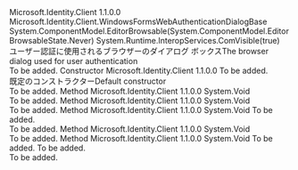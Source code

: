 <Type Name="WindowsFormsWebAuthenticationDialog" FullName="Microsoft.Identity.Client.WindowsFormsWebAuthenticationDialog">
  <TypeSignature Language="C#" Value="public class WindowsFormsWebAuthenticationDialog : Microsoft.Identity.Client.WindowsFormsWebAuthenticationDialogBase" />
  <TypeSignature Language="ILAsm" Value=".class public auto ansi beforefieldinit WindowsFormsWebAuthenticationDialog extends Microsoft.Identity.Client.WindowsFormsWebAuthenticationDialogBase" />
  <TypeSignature Language="DocId" Value="T:Microsoft.Identity.Client.WindowsFormsWebAuthenticationDialog" />
  <TypeSignature Language="VB.NET" Value="Public Class WindowsFormsWebAuthenticationDialog&#xA;Inherits WindowsFormsWebAuthenticationDialogBase" />
  <TypeSignature Language="F#" Value="type WindowsFormsWebAuthenticationDialog = class&#xA;    inherit WindowsFormsWebAuthenticationDialogBase" />
  <AssemblyInfo>
    <AssemblyName>Microsoft.Identity.Client</AssemblyName>
    <AssemblyVersion>1.1.0.0</AssemblyVersion>
  </AssemblyInfo>
  <Base>
    <BaseTypeName>Microsoft.Identity.Client.WindowsFormsWebAuthenticationDialogBase</BaseTypeName>
  </Base>
  <Interfaces />
  <Attributes>
    <Attribute>
      <AttributeName>System.ComponentModel.EditorBrowsable(System.ComponentModel.EditorBrowsableState.Never)</AttributeName>
    </Attribute>
    <Attribute>
      <AttributeName>System.Runtime.InteropServices.ComVisible(true)</AttributeName>
    </Attribute>
  </Attributes>
  <Docs>
    <summary>
            <span data-ttu-id="35ba3-101">ユーザー認証に使用されるブラウザーのダイアログ ボックス</span><span class="sxs-lookup"><span data-stu-id="35ba3-101">The browser dialog used for user authentication</span></span>
            </summary>
    <remarks>To be added.</remarks>
  </Docs>
  <Members>
    <Member MemberName=".ctor">
      <MemberSignature Language="C#" Value="public WindowsFormsWebAuthenticationDialog (object ownerWindow);" />
      <MemberSignature Language="ILAsm" Value=".method public hidebysig specialname rtspecialname instance void .ctor(object ownerWindow) cil managed" />
      <MemberSignature Language="DocId" Value="M:Microsoft.Identity.Client.WindowsFormsWebAuthenticationDialog.#ctor(System.Object)" />
      <MemberSignature Language="VB.NET" Value="Public Sub New (ownerWindow As Object)" />
      <MemberSignature Language="F#" Value="new Microsoft.Identity.Client.WindowsFormsWebAuthenticationDialog : obj -&gt; Microsoft.Identity.Client.WindowsFormsWebAuthenticationDialog" Usage="new Microsoft.Identity.Client.WindowsFormsWebAuthenticationDialog ownerWindow" />
      <MemberType>Constructor</MemberType>
      <AssemblyInfo>
        <AssemblyName>Microsoft.Identity.Client</AssemblyName>
        <AssemblyVersion>1.1.0.0</AssemblyVersion>
      </AssemblyInfo>
      <Parameters>
        <Parameter Name="ownerWindow" Type="System.Object" />
      </Parameters>
      <Docs>
        <param name="ownerWindow">To be added.</param>
        <summary>
            <span data-ttu-id="35ba3-102">既定のコンストラクター</span><span class="sxs-lookup"><span data-stu-id="35ba3-102">Default constructor</span></span>
            </summary>
        <remarks>To be added.</remarks>
      </Docs>
    </Member>
    <Member MemberName="OnAuthenticate">
      <MemberSignature Language="C#" Value="protected override void OnAuthenticate ();" />
      <MemberSignature Language="ILAsm" Value=".method familyhidebysig virtual instance void OnAuthenticate() cil managed" />
      <MemberSignature Language="DocId" Value="M:Microsoft.Identity.Client.WindowsFormsWebAuthenticationDialog.OnAuthenticate" />
      <MemberSignature Language="VB.NET" Value="Protected Overrides Sub OnAuthenticate ()" />
      <MemberSignature Language="F#" Value="override this.OnAuthenticate : unit -&gt; unit" Usage="windowsFormsWebAuthenticationDialog.OnAuthenticate " />
      <MemberType>Method</MemberType>
      <AssemblyInfo>
        <AssemblyName>Microsoft.Identity.Client</AssemblyName>
        <AssemblyVersion>1.1.0.0</AssemblyVersion>
      </AssemblyInfo>
      <ReturnValue>
        <ReturnType>System.Void</ReturnType>
      </ReturnValue>
      <Parameters />
      <Docs>
        <summary />
        <remarks>To be added.</remarks>
      </Docs>
    </Member>
    <Member MemberName="OnClosingUrl">
      <MemberSignature Language="C#" Value="protected override void OnClosingUrl ();" />
      <MemberSignature Language="ILAsm" Value=".method familyhidebysig virtual instance void OnClosingUrl() cil managed" />
      <MemberSignature Language="DocId" Value="M:Microsoft.Identity.Client.WindowsFormsWebAuthenticationDialog.OnClosingUrl" />
      <MemberSignature Language="VB.NET" Value="Protected Overrides Sub OnClosingUrl ()" />
      <MemberSignature Language="F#" Value="override this.OnClosingUrl : unit -&gt; unit" Usage="windowsFormsWebAuthenticationDialog.OnClosingUrl " />
      <MemberType>Method</MemberType>
      <AssemblyInfo>
        <AssemblyName>Microsoft.Identity.Client</AssemblyName>
        <AssemblyVersion>1.1.0.0</AssemblyVersion>
      </AssemblyInfo>
      <ReturnValue>
        <ReturnType>System.Void</ReturnType>
      </ReturnValue>
      <Parameters />
      <Docs>
        <summary />
        <remarks>To be added.</remarks>
      </Docs>
    </Member>
    <Member MemberName="OnNavigationCanceled">
      <MemberSignature Language="C#" Value="protected override void OnNavigationCanceled (int inputStatusCode);" />
      <MemberSignature Language="ILAsm" Value=".method familyhidebysig virtual instance void OnNavigationCanceled(int32 inputStatusCode) cil managed" />
      <MemberSignature Language="DocId" Value="M:Microsoft.Identity.Client.WindowsFormsWebAuthenticationDialog.OnNavigationCanceled(System.Int32)" />
      <MemberSignature Language="VB.NET" Value="Protected Overrides Sub OnNavigationCanceled (inputStatusCode As Integer)" />
      <MemberSignature Language="F#" Value="override this.OnNavigationCanceled : int -&gt; unit" Usage="windowsFormsWebAuthenticationDialog.OnNavigationCanceled inputStatusCode" />
      <MemberType>Method</MemberType>
      <AssemblyInfo>
        <AssemblyName>Microsoft.Identity.Client</AssemblyName>
        <AssemblyVersion>1.1.0.0</AssemblyVersion>
      </AssemblyInfo>
      <ReturnValue>
        <ReturnType>System.Void</ReturnType>
      </ReturnValue>
      <Parameters>
        <Parameter Name="inputStatusCode" Type="System.Int32" />
      </Parameters>
      <Docs>
        <param name="inputStatusCode">To be added.</param>
        <summary />
        <remarks>To be added.</remarks>
      </Docs>
    </Member>
    <Member MemberName="ShowBrowser">
      <MemberSignature Language="C#" Value="public void ShowBrowser ();" />
      <MemberSignature Language="ILAsm" Value=".method public hidebysig instance void ShowBrowser() cil managed" />
      <MemberSignature Language="DocId" Value="M:Microsoft.Identity.Client.WindowsFormsWebAuthenticationDialog.ShowBrowser" />
      <MemberSignature Language="VB.NET" Value="Public Sub ShowBrowser ()" />
      <MemberSignature Language="F#" Value="member this.ShowBrowser : unit -&gt; unit" Usage="windowsFormsWebAuthenticationDialog.ShowBrowser " />
      <MemberType>Method</MemberType>
      <AssemblyInfo>
        <AssemblyName>Microsoft.Identity.Client</AssemblyName>
        <AssemblyVersion>1.1.0.0</AssemblyVersion>
      </AssemblyInfo>
      <ReturnValue>
        <ReturnType>System.Void</ReturnType>
      </ReturnValue>
      <Parameters />
      <Docs>
        <summary />
        <remarks>To be added.</remarks>
      </Docs>
    </Member>
    <Member MemberName="WebBrowserNavigatingHandler">
      <MemberSignature Language="C#" Value="protected override void WebBrowserNavigatingHandler (object sender, System.Windows.Forms.WebBrowserNavigatingEventArgs e);" />
      <MemberSignature Language="ILAsm" Value=".method familyhidebysig virtual instance void WebBrowserNavigatingHandler(object sender, class System.Windows.Forms.WebBrowserNavigatingEventArgs e) cil managed" />
      <MemberSignature Language="DocId" Value="M:Microsoft.Identity.Client.WindowsFormsWebAuthenticationDialog.WebBrowserNavigatingHandler(System.Object,System.Windows.Forms.WebBrowserNavigatingEventArgs)" />
      <MemberSignature Language="VB.NET" Value="Protected Overrides Sub WebBrowserNavigatingHandler (sender As Object, e As WebBrowserNavigatingEventArgs)" />
      <MemberSignature Language="F#" Value="override this.WebBrowserNavigatingHandler : obj * System.Windows.Forms.WebBrowserNavigatingEventArgs -&gt; unit" Usage="windowsFormsWebAuthenticationDialog.WebBrowserNavigatingHandler (sender, e)" />
      <MemberType>Method</MemberType>
      <AssemblyInfo>
        <AssemblyName>Microsoft.Identity.Client</AssemblyName>
        <AssemblyVersion>1.1.0.0</AssemblyVersion>
      </AssemblyInfo>
      <ReturnValue>
        <ReturnType>System.Void</ReturnType>
      </ReturnValue>
      <Parameters>
        <Parameter Name="sender" Type="System.Object" />
        <Parameter Name="e" Type="System.Windows.Forms.WebBrowserNavigatingEventArgs" />
      </Parameters>
      <Docs>
        <param name="sender">To be added.</param>
        <param name="e">To be added.</param>
        <summary />
        <remarks>To be added.</remarks>
      </Docs>
    </Member>
  </Members>
</Type>